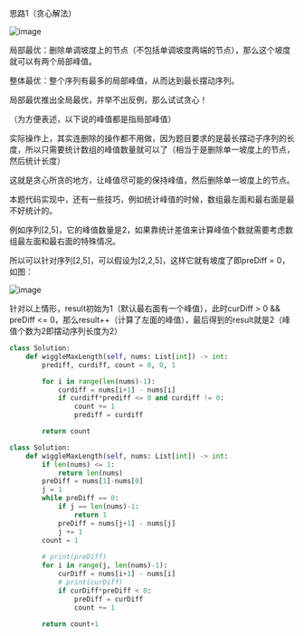 思路1（贪心解法）

![image](https://user-images.githubusercontent.com/62086490/154088653-69f1736f-c9af-4cca-881e-1d2c128bbe22.png)

局部最优：删除单调坡度上的节点（不包括单调坡度两端的节点），那么这个坡度就可以有两个局部峰值。

整体最优：整个序列有最多的局部峰值，从而达到最长摆动序列。

局部最优推出全局最优，并举不出反例，那么试试贪心！


（为方便表述，以下说的峰值都是指局部峰值）

实际操作上，其实连删除的操作都不用做，因为题目要求的是最长摆动子序列的长度，所以只需要统计数组的峰值数量就可以了（相当于是删除单一坡度上的节点，然后统计长度）

这就是贪心所贪的地方，让峰值尽可能的保持峰值，然后删除单一坡度上的节点。


本题代码实现中，还有一些技巧，例如统计峰值的时候，数组最左面和最右面是最不好统计的。

例如序列[2,5]，它的峰值数量是2，如果靠统计差值来计算峰值个数就需要考虑数组最左面和最右面的特殊情况。

所以可以针对序列[2,5]，可以假设为[2,2,5]，这样它就有坡度了即preDiff = 0，如图：

![image](https://user-images.githubusercontent.com/62086490/154088853-f7f20358-b9b2-4616-8fcb-0da247780b25.png)


针对以上情形，result初始为1（默认最右面有一个峰值），此时curDiff > 0 && preDiff <= 0，那么result++（计算了左面的峰值），最后得到的result就是2（峰值个数为2即摆动序列长度为2）

```python
class Solution:
    def wiggleMaxLength(self, nums: List[int]) -> int:
        prediff, curdiff, count = 0, 0, 1

        for i in range(len(nums)-1):
            curdiff = nums[i+1] - nums[i]
            if curdiff*prediff <= 0 and curdiff != 0:
                count += 1
                prediff = curdiff

        return count
```
```python
class Solution:
    def wiggleMaxLength(self, nums: List[int]) -> int:
        if len(nums) <= 1:
            return len(nums)
        preDiff = nums[1]-nums[0]
        j = 1
        while preDiff == 0:
            if j == len(nums)-1:
                return 1
            preDiff = nums[j+1] - nums[j]
            j += 1
        count = 1
        
        # print(preDiff)
        for i in range(j, len(nums)-1):
            curDiff = nums[i+1] - nums[i]
            # print(curDiff)
            if curDiff*preDiff < 0:
                preDiff = curDiff
                count += 1
            
        return count+1
```
